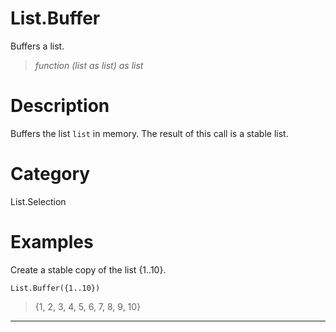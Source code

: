 ﻿# List.Buffer
Buffers a list.
> _function (list as list) as list_
# Description 
Buffers the list <code>list</code> in memory. The result of this call is a stable list.
# Category 
List.Selection
# Examples 
Create a stable copy of the list {1..10}.
```
List.Buffer({1..10})
```
> {1, 2, 3, 4, 5, 6, 7, 8, 9, 10}
***
